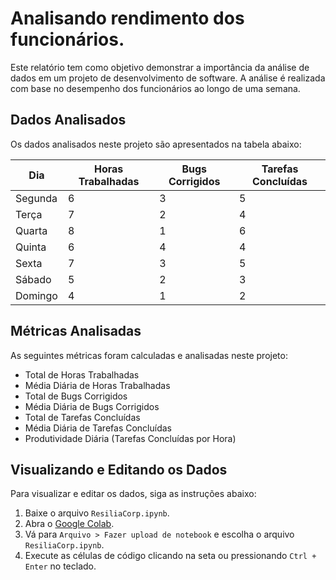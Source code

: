 # Analisando rendimento dos funcionários.

Este relatório tem como objetivo demonstrar a importância da análise de dados em um projeto de desenvolvimento de software. A análise é realizada com base no desempenho dos funcionários ao longo de uma semana.

## Dados Analisados

Os dados analisados neste projeto são apresentados na tabela abaixo:

| Dia     | Horas Trabalhadas | Bugs Corrigidos | Tarefas Concluídas |
| ------- | ----------------- | --------------- | ------------------ |
| Segunda | 6                 | 3               | 5                  |
| Terça   | 7                 | 2               | 4                  |
| Quarta  | 8                 | 1               | 6                  |
| Quinta  | 6                 | 4               | 4                  |
| Sexta   | 7                 | 3               | 5                  |
| Sábado  | 5                 | 2               | 3                  |
| Domingo | 4                 | 1               | 2                  |

## Métricas Analisadas

As seguintes métricas foram calculadas e analisadas neste projeto:

- Total de Horas Trabalhadas
- Média Diária de Horas Trabalhadas
- Total de Bugs Corrigidos
- Média Diária de Bugs Corrigidos
- Total de Tarefas Concluídas
- Média Diária de Tarefas Concluídas
- Produtividade Diária (Tarefas Concluídas por Hora)

## Visualizando e Editando os Dados

Para visualizar e editar os dados, siga as instruções abaixo:

1. Baixe o arquivo `ResiliaCorp.ipynb`.
2. Abra o [Google Colab](https://colab.research.google.com/).
3. Vá para `Arquivo > Fazer upload de notebook` e escolha o arquivo `ResiliaCorp.ipynb`.
4. Execute as células de código clicando na seta ou pressionando `Ctrl + Enter` no teclado.


